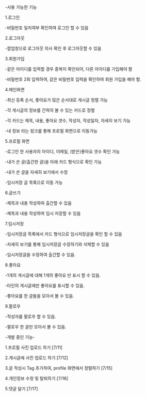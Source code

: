-사용 가능한 기능

1.로그인

-비밀번호 일치여부 확인하여 로그인 할 수 있음


2.로그아웃

-팝업창으로 로그아웃 의사 확인 후 로그아웃할 수 있음


3.회원가입

-같은 아이디를 입력할 경우 중복이 확인되어, 다른 아이디를 기입해야 함

-비밀번호 2회 입력하여, 같은 비밀번호 입력을 확인하여 회원 가입을 해야 함.


4.메인화면

-최신 등록 순서, 좋아요가 많은 순서대로 게시글 정렬 가능

-각 게시글의 정보를 간략히 볼 수 있는 카드로 정렬

-각 카드는 제목, 내용, 좋아요 갯수, 작성자, 작성일자, 자세히 보기 가능

-내 정보 라는 링크를 통해 프로필 화면으로 이동가능


5.프로필 화면

-로그인 한 사용자의 아이디, 이메일, (받은)좋아요 갯수 확인 가능

-내가 쓴 글(출간한 글)을 아래 카드 형식으로 확인 가능

-내가 쓴 글을 자세히 보기에서 수정

-임시저장 글 목록으로 이동 가능


6.글쓰기

-제목과 내용 작성하여 출간할 수 있음

-제목과 내용 작성하여 임시 저장할 수 있음


7.임시저장

-임시저장글 목록에서 카드 형식으로 임시저장글을 확인 할 수 있음

-자세히 보기를 통해 임시저장글 수정하기와 삭제할 수 있음

-임시저장글을 수정하여 출간할 수 있음.


8.좋아요

-1개의 게시글에 대해 1개의 좋아요 만 표시 할 수 있음.

-타인의 게시글에만 좋아요를 표시할 수 있음.

-좋아요를 한 글들을 모아서 볼 수 있음.

9.팔로우

-작성자를 팔로우 할 수 있음.

-팔로우 한 글만 모아서 볼 수 있음.


-개발 중인 기능-

1.프로필 사진 업로드 하기 [7/11]

2.게시글에 사진 업로드 하기  [7/12]

3.글 작성시 Tag 추가하여, profile 화면에서 정렬하기  [7/15]

4.개인정보 수정 및 탈퇴하기  [7/16]

5.댓글 달기  [7/17]

